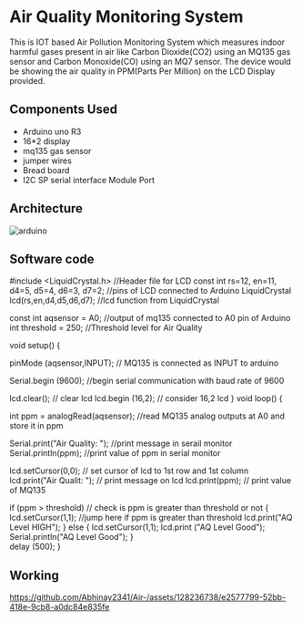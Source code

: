 # Air Quality  Monitoring System
This is IOT based Air Pollution Monitoring System which measures indoor harmful gases present in air like Carbon Dioxide(CO2) using an MQ135 gas sensor and Carbon Monoxide(CO) using an MQ7 sensor. The device would be showing the air quality in PPM(Parts Per Million) on the LCD Display provided.

## Components Used
* Arduino uno R3
* 16*2 display
* mq135 gas sensor
* jumper wires
* Bread board
* I2C SP serial interface Module Port 

## Architecture
![arduino](https://github.com/Abhinay2341/Air-/assets/128236738/89cfb90e-5a61-4967-83d0-fc69ff095973)


## Software code


#include <LiquidCrystal.h>      //Header file for LCD
const int rs=12, en=11, d4=5, d5=4, d6=3, d7=2; //pins of LCD connected to Arduino
LiquidCrystal lcd(rs,en,d4,d5,d6,d7); //lcd function from LiquidCrystal

const int aqsensor = A0;  //output of mq135 connected to A0 pin of Arduino
int threshold = 250;      //Threshold level for Air Quality

void setup() {

  pinMode (aqsensor,INPUT); // MQ135 is connected as INPUT to arduino

  Serial.begin (9600);      //begin serial communication with baud rate of 9600

  lcd.clear();              // clear lcd
  lcd.begin (16,2);         // consider 16,2 lcd
}
void loop() {

  int ppm = analogRead(aqsensor); //read MQ135 analog outputs at A0 and store it in ppm

  Serial.print("Air Quality: ");  //print message in serail monitor
  Serial.println(ppm);            //print value of ppm in serial monitor

  lcd.setCursor(0,0);             // set cursor of lcd to 1st row and 1st column
  lcd.print("Air Qualit: ");      // print message on lcd
  lcd.print(ppm);                 // print value of MQ135

  if (ppm > threshold)            // check is ppm is greater than threshold or not
    {
      lcd.setCursor(1,1);         //jump here if ppm is greater than threshold
      lcd.print("AQ Level HIGH");
    }
  else
    {
      lcd.setCursor(1,1);
      lcd.print ("AQ Level Good");
      Serial.println("AQ Level Good");
    }  
  delay (500);
}


## Working
https://github.com/Abhinay2341/Air-/assets/128236738/e2577799-52bb-418e-9cb8-a0dc84e835fe



